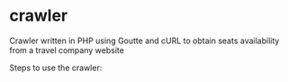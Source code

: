 # crawler
Crawler written in PHP using Goutte and cURL to obtain seats availability from a travel company website


Steps to use the crawler:
